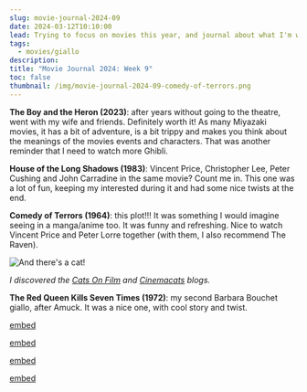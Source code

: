 ```yaml
---
slug: movie-journal-2024-09
date: 2024-03-12T10:10:00
lead: Trying to focus on movies this year, and journal about what I'm watching
tags:
  - movies/giallo
description: 
title: "Movie Journal 2024: Week 9"
toc: false
thumbnail: /img/movie-journal-2024-09-comedy-of-terrors.png
---
```

**The Boy and the Heron (2023)**: after years without going to the theatre, went with my wife and friends. Definitely worth it! As many Miyazaki movies, it has a bit of adventure, is a bit trippy and makes you think about the meanings of the movies events and characters. That was another reminder that I need to watch more Ghibli.

**House of the Long Shadows (1983)**: Vincent Price, Christopher Lee, Peter Cushing and John Carradine in the same movie? Count me in. This one was a lot of fun, keeping my interested during it and had some nice twists at the end.

**Comedy of Terrors (1964)**: this plot!!! It was something I would imagine seeing in a manga/anime too. It was funny and refreshing. Nice to watch Vincent Price and Peter Lorre together (with them, I also recommend The Raven).

![And there's a cat!](img/movie-journal-2024-09-cat.png)

*I discovered the [Cats On Film](https://catsonfilm.net/2013/01/20/cat-of-the-day-092/) and [Cinemacats](https://cinemacats.com/the-comedy-of-terrors-1963/) blogs.*

**The Red Queen Kills Seven Times (1972)**: my second Barbara Bouchet giallo, after Amuck. It was a nice one, with cool story and twist.

[embed](https://www.themoviedb.org/movie/508883)

[embed](https://www.themoviedb.org/movie/39164-house-of-the-long-shadows)

[embed](https://www.themoviedb.org/movie/29486-the-comedy-of-terrors)

[embed](https://www.themoviedb.org/movie/40130-la-dama-rossa-uccide-sette-volte)
